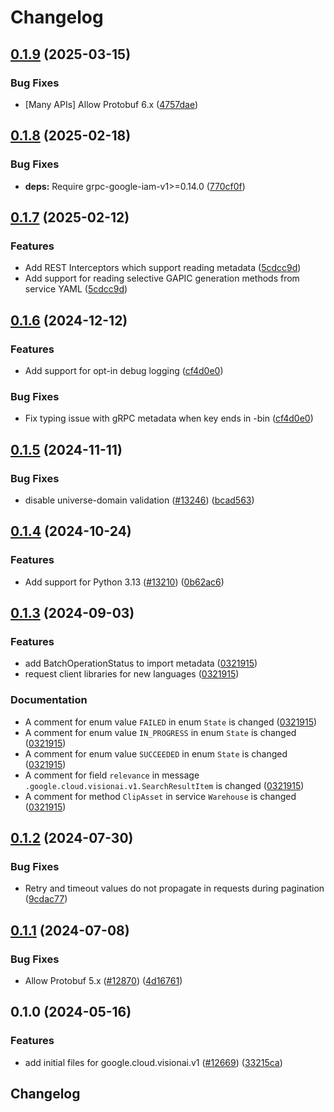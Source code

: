 # Changelog

## [0.1.9](https://github.com/googleapis/google-cloud-python/compare/google-cloud-visionai-v0.1.8...google-cloud-visionai-v0.1.9) (2025-03-15)


### Bug Fixes

* [Many APIs] Allow Protobuf 6.x ([4757dae](https://github.com/googleapis/google-cloud-python/commit/4757daede978618382ba46f4aa91bb9cfd9b937b))

## [0.1.8](https://github.com/googleapis/google-cloud-python/compare/google-cloud-visionai-v0.1.7...google-cloud-visionai-v0.1.8) (2025-02-18)


### Bug Fixes

* **deps:** Require grpc-google-iam-v1&gt;=0.14.0 ([770cf0f](https://github.com/googleapis/google-cloud-python/commit/770cf0f31125586a8622e9639f6d24c1bafa9b31))

## [0.1.7](https://github.com/googleapis/google-cloud-python/compare/google-cloud-visionai-v0.1.6...google-cloud-visionai-v0.1.7) (2025-02-12)


### Features

* Add REST Interceptors which support reading metadata ([5cdcc9d](https://github.com/googleapis/google-cloud-python/commit/5cdcc9d9d3e259c9a743895940552eb75b4554d3))
* Add support for reading selective GAPIC generation methods from service YAML ([5cdcc9d](https://github.com/googleapis/google-cloud-python/commit/5cdcc9d9d3e259c9a743895940552eb75b4554d3))

## [0.1.6](https://github.com/googleapis/google-cloud-python/compare/google-cloud-visionai-v0.1.5...google-cloud-visionai-v0.1.6) (2024-12-12)


### Features

* Add support for opt-in debug logging ([cf4d0e0](https://github.com/googleapis/google-cloud-python/commit/cf4d0e0ddd6d9d8808bde59d8b62acb4ff7f1750))


### Bug Fixes

* Fix typing issue with gRPC metadata when key ends in -bin ([cf4d0e0](https://github.com/googleapis/google-cloud-python/commit/cf4d0e0ddd6d9d8808bde59d8b62acb4ff7f1750))

## [0.1.5](https://github.com/googleapis/google-cloud-python/compare/google-cloud-visionai-v0.1.4...google-cloud-visionai-v0.1.5) (2024-11-11)


### Bug Fixes

* disable universe-domain validation  ([#13246](https://github.com/googleapis/google-cloud-python/issues/13246)) ([bcad563](https://github.com/googleapis/google-cloud-python/commit/bcad563acea541bb51f9fbd005f18e9f32e381f0))

## [0.1.4](https://github.com/googleapis/google-cloud-python/compare/google-cloud-visionai-v0.1.3...google-cloud-visionai-v0.1.4) (2024-10-24)


### Features

* Add support for Python 3.13 ([#13210](https://github.com/googleapis/google-cloud-python/issues/13210)) ([0b62ac6](https://github.com/googleapis/google-cloud-python/commit/0b62ac6aa99bd3259a088097630f2bd1f06825e6))

## [0.1.3](https://github.com/googleapis/google-cloud-python/compare/google-cloud-visionai-v0.1.2...google-cloud-visionai-v0.1.3) (2024-09-03)


### Features

* add BatchOperationStatus to import metadata ([0321915](https://github.com/googleapis/google-cloud-python/commit/0321915e31c12f24e96b778b5b3814507ff547d6))
* request client libraries for new languages ([0321915](https://github.com/googleapis/google-cloud-python/commit/0321915e31c12f24e96b778b5b3814507ff547d6))


### Documentation

* A comment for enum value `FAILED` in enum `State` is changed ([0321915](https://github.com/googleapis/google-cloud-python/commit/0321915e31c12f24e96b778b5b3814507ff547d6))
* A comment for enum value `IN_PROGRESS` in enum `State` is changed ([0321915](https://github.com/googleapis/google-cloud-python/commit/0321915e31c12f24e96b778b5b3814507ff547d6))
* A comment for enum value `SUCCEEDED` in enum `State` is changed ([0321915](https://github.com/googleapis/google-cloud-python/commit/0321915e31c12f24e96b778b5b3814507ff547d6))
* A comment for field `relevance` in message `.google.cloud.visionai.v1.SearchResultItem` is changed ([0321915](https://github.com/googleapis/google-cloud-python/commit/0321915e31c12f24e96b778b5b3814507ff547d6))
* A comment for method `ClipAsset` in service `Warehouse` is changed ([0321915](https://github.com/googleapis/google-cloud-python/commit/0321915e31c12f24e96b778b5b3814507ff547d6))

## [0.1.2](https://github.com/googleapis/google-cloud-python/compare/google-cloud-visionai-v0.1.1...google-cloud-visionai-v0.1.2) (2024-07-30)


### Bug Fixes

* Retry and timeout values do not propagate in requests during pagination ([9cdac77](https://github.com/googleapis/google-cloud-python/commit/9cdac77b20a8c9720aa668639e3ca6d1e759a2de))

## [0.1.1](https://github.com/googleapis/google-cloud-python/compare/google-cloud-visionai-v0.1.0...google-cloud-visionai-v0.1.1) (2024-07-08)


### Bug Fixes

* Allow Protobuf 5.x ([#12870](https://github.com/googleapis/google-cloud-python/issues/12870)) ([4d16761](https://github.com/googleapis/google-cloud-python/commit/4d16761640dd8e35410b3219b7d675d7668d2f88))

## 0.1.0 (2024-05-16)


### Features

* add initial files for google.cloud.visionai.v1 ([#12669](https://github.com/googleapis/google-cloud-python/issues/12669)) ([33215ca](https://github.com/googleapis/google-cloud-python/commit/33215cabb9878c0f8198be389f1228164f0a6307))

## Changelog
